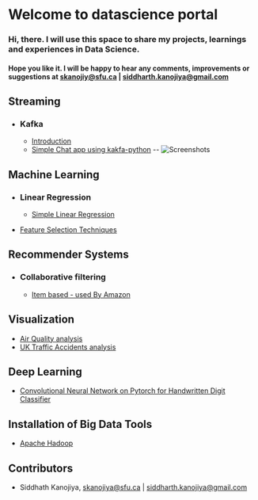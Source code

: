 
# Welcome to datascience portal

### Hi, there. I will use this space to share my projects, learnings and experiences in Data Science. 

#### Hope you like it. I will be happy to hear any comments, improvements or suggestions at skanojiy@sfu.ca | siddharth.kanojiya@gmail.com ####

## Streaming ##
- ### Kafka ###
  - [Introduction](https://github.com/siddharth1608/datascience/blob/master/streaming/kafka/introduction_to_kafka.ipynb)
  - [Simple Chat app using kakfa-python](https://github.com/siddharth1608/datascience/tree/master/streaming/kafka/python/simple_chat_app)
  -- ![Screenshots](https://github.com/siddharth1608/datascience/tree/master/streaming/kafka/python/simple_chat_app/demo.gif) 

## Machine Learning ##
- ### Linear Regression ###
  - [Simple Linear Regression](https://github.com/siddharth1608/datascience/blob/master/linear_regression/advertising_analysis_using_SLR.ipynb)

- [Feature Selection Techniques](https://github.com/siddharth1608/datascience/blob/master/feature_selection/notebook.ipynb)

## Recommender Systems ##
- ### Collaborative filtering ###
  - [Item based - used By Amazon](https://github.com/siddharth1608/datascience/blob/master/recommender_systems/item_based/collaborative_filtering_using_RDDs.ipynb)


## Visualization

- [Air Quality analysis](https://github.com/siddharth1608/datascience/blob/master/time_series/air_quality_analysis.ipynb)
- [UK Traffic Accidents analysis](https://public.tableau.com/views/uk_road_safety/Accidents-Storyboard?:embed=y&:display_count=yes)


## Deep Learning
- [Convolutional Neural Network on Pytorch for Handwritten Digit Classifier](https://github.com/siddharth1608/datascience/blob/master/deep_learning/Pytorch_mnist.ipynb)

## Installation of Big Data Tools
- [Apache Hadoop](https://github.com/siddharth1608/datascience/blob/master/installation_guides/setup_hadoop.ipynb)

## Contributors

- Siddhath Kanojiya, skanojiya@sfu.ca | siddharth.kanojiya@gmail.com
